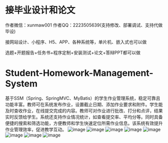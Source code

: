 # 接毕业设计和论文
作者微信：xunmaw001  作者QQ：2223505639(支持修改、部署调试、支持代做毕设)

接网站设计、小程序、H5、APP、各种系统等，单片机、嵌入式也可以做

选题+开题报告+任务书+程序定制+安装测试+论文+答辩PPT都可以做
# Student-Homework-Management-System
基于SSM（Spring、SpringMVC、MyBatis）的学生作业管理系统，稳定可靠且功能丰富。教师可在系统发布作业，设置截止日期、添加作业要求和附件。学生能及时查收作业，在线提交完成的内容。教师可对作业进行批改、打分和点评，结果实时反馈给学生。系统还支持作业情况统计，如查看提交率、平均分等。同时具备便捷的搜索和筛选功能，方便教师和学生快速定位所需作业信息。该系统有效提升作业管理效率，促进教学互动。 
![image](https://github.com/user-attachments/assets/2e70f1b9-c0ac-4542-b3d0-0a9ec0c81f54)
![image](https://github.com/user-attachments/assets/ed797082-ac3a-4742-aa17-26b92b7d6979)
![image](https://github.com/user-attachments/assets/f4eeaa84-a7b5-4b78-b4aa-48539f5a0f3d)
![image](https://github.com/user-attachments/assets/a13477a7-7b69-4450-9001-9babd10b34a6)
![image](https://github.com/user-attachments/assets/1dc62a6a-abc2-495a-a32d-64f239fa062b)
![image](https://github.com/user-attachments/assets/4d3975b2-1c39-41be-9910-d1f5b6af9fe0)
![image](https://github.com/user-attachments/assets/89e77f63-e0ac-477b-a187-d8f3269cb8ff)
![image](https://github.com/user-attachments/assets/a2b33c0e-799d-4107-ba06-be35c1dd9441)
